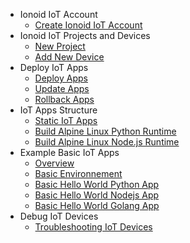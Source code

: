 - Ionoid IoT Account 
  - [Create Ionoid IoT Account](../Register/register.md)
- Ionoid IoT Projects and Devices
  - [New Project](../NewProject/newProject.md)
  - [Add New Device](../NewDevice/newDevice.md)
- Deploy IoT Apps
  - [Deploy Apps ](../DeployApp/deployApp.md)
  - [Update Apps](../UpdateApp/updateApp.md)
  - [Rollback Apps](../RollbackApp/rollbackApp.md)
- IoT Apps Structure
  - [Static IoT Apps](../apps/build/static-binary.md)
  - [Build Alpine Linux Python Runtime](../apps/build/python-runtime.md)
  - [Build Alpine Linux Node.js Runtime](../apps/build/nodejs-runtime.md)
- Example Basic IoT Apps
  - [Overview](apps/build/overview.md)
  - [Basic Environnement](apps/build/step-by-step-basic-environment.md)
  - [Basic Hello World Python App](apps/build/step-by-step-basic-python-app.md)
  - [Basic Hello World Nodejs App](apps/build/step-by-step-basic-nodejs-app.md)
  - [Basic Hello World Golang App](apps/build/step-by-step-basic-golang-app.md)
- Debug IoT Devices
  - [Troubleshooting IoT Devices](../debug/debug-devices.md)

